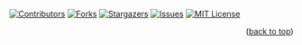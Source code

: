 <a name="topage"></a>


[![Contributors][contributors-shield]][contributors-url]
[![Forks][forks-shield]][forks-url]
[![Stargazers][stars-shield]][stars-url]
[![Issues][issues-shield]][issues-url]
[![MIT License][license-shield]][license-url]



<p align="right">(<a href="#readme-top">back to top</a>)</p>



<!-- MARKDOWN LINKS & IMAGES -->
<!-- https://www.markdownguide.org/basic-syntax/#reference-style-links -->
[contributors-shield]: https://img.shields.io/github/contributors/koskasmail/webplayground.svg?style=for-the-badge
[contributors-url]: https://github.com/koskasmail/webplayground/graphs/contributors

[forks-shield]: https://img.shields.io/github/forks/koskasmail/webplayground.svg?style=for-the-badge
[forks-url]: https://github.com/koskasmail/webplayground/network/members

[stars-shield]: https://img.shields.io/github/stars/koskasmail/webplayground.svg?style=for-the-badge
[stars-url]: https://github.com/koskasmail/webplayground/stargazers

[issues-shield]: https://img.shields.io/github/issues/koskasmail/webplayground.svg?style=for-the-badge
[issues-url]: https://github.com/koskasmail/webplayground/issues

[license-shield]: https://img.shields.io/github/license/koskasmail/webplayground.svg?style=for-the-badge
[license-url]: https://github.com/koskasmail/webplayground/blob/master/LICENSE.txt

